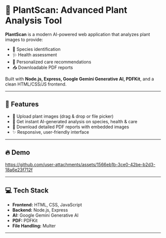 # 🌱 PlantScan: Advanced Plant Analysis Tool

**PlantScan** is a modern AI-powered web application that analyzes plant images to provide:
- 📖 Species identification
- 🩺 Health assessment
- 📝 Personalized care recommendations
- 📥 Downloadable PDF reports

Built with **Node.js, Express, Google Gemini Generative AI, PDFKit**, and a clean HTML/CSS/JS frontend.

---

## 🚀 Features
- 📸 Upload plant images (drag & drop or file picker)
- 🤖 Get instant AI-generated analysis on species, health & care
- 📄 Download detailed PDF reports with embedded images
- ✨ Responsive, user-friendly interface

---

## 🔥 Demo

https://github.com/user-attachments/assets/1566eb1b-3ce0-42be-b2d3-18a6e23f712f

---

## 💻 Tech Stack
- **Frontend:** HTML, CSS, JavaScript
- **Backend:** Node.js, Express
- **AI:** Google Gemini Generative AI
- **PDF:** PDFKit
- **File Handling:** Multer

---

